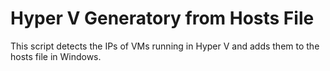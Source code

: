 # Hyper V Generatory from Hosts File
This script detects the IPs of VMs running in Hyper V and adds them to the hosts file in Windows.
